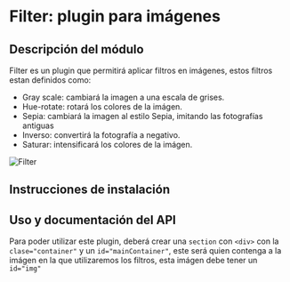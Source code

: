 # Filter: plugin para imágenes

## Descripción del módulo

Filter es un plugin que permitirá aplicar filtros en imágenes, estos filtros estan definidos como:

+ Gray scale: cambiará la imagen a una escala de grises.
+ Hue-rotate: rotará los colores de la imágen.
+ Sepia: cambiará la imagen al estilo Sepia, imitando las fotografías antiguas
+ Inverso: convertirá la fotografía a negativo.
+ Saturar: intensificará los colores de la imágen.

![Filter](https://ibb.co/h1K3jG)

## Instrucciones de instalación



## Uso y documentación del API

Para poder utilizar este plugin, deberá crear una `section` con `<div>` con la `clase="container"` y un `id="mainContainer"`, este será quien contenga  a la imágen en la que utilizaremos los filtros, esta imágen debe tener un `id="img"`
